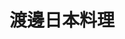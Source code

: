 ---
title: "渡邊日本料理"
description: "渡邊日本料理"
layout: shop
keywords:
  - 美食競賽
  - 台灣美食
  - 美食精選
datePublished: "2025-06-30"
dateModified: "2025-07-05"
city: "台北市"
district: "大安區"
address: "台北市大安區忠孝東路四段216巷27弄10號"
phone: "0227788825"
geo: "25.039791827321462, 121.55357049818812"
google_map: "https://maps.app.goo.gl/er8KxSwXRWaEA2Hn8"
footinder: "https://footinder.com.tw/%e5%8f%b0%e5%8c%97%e5%b8%82%e5%a4%a7%e5%ae%89%e5%8d%80/105052/"
official: "https://www.facebook.com/Watanabeshinsuke2020/"
award:
  - name: "500盤"
    year: "2024"
    entries:
      - dishes:
          - "炸和牛菲力味噌三明治"
          - "烤白鰻"

---